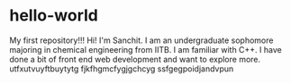 # hello-world
My first repository!!!
Hi!
I'm Sanchit. I am an undergraduate sophomore majoring in chemical engineering from IITB.
I am familiar with C++. I have done a bit of front end web development and want to explore more.
utfxutvuyftbuytytg
fjkfhgmcfygjgchcyg
ssfgegpoidjandvpun
